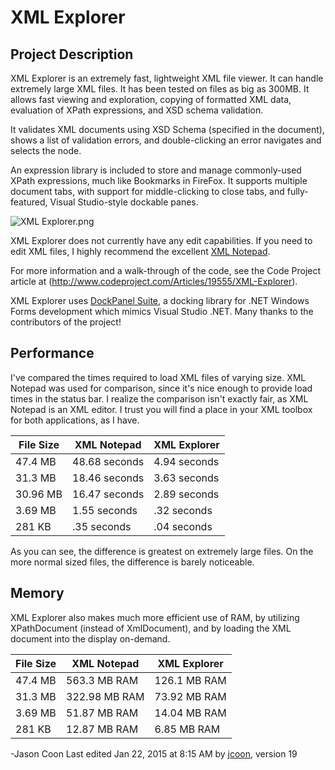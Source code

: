 # XML Explorer
## Project Description
XML Explorer is an extremely fast, lightweight XML file viewer. It can handle extremely large XML files. It has been tested on files as big as 300MB. It allows fast viewing and exploration, copying of formatted XML data, evaluation of XPath expressions, and XSD schema validation.

It validates XML documents using XSD Schema (specified in the document), shows a list of validation errors, and double-clicking an error navigates and selects the node.

An expression library is included to store and manage commonly-used XPath expressions, much like Bookmarks in FireFox. It supports multiple document tabs, with support for middle-clicking to close tabs, and fully-featured, Visual Studio-style dockable panes.

![XML Explorer.png](https://raw.githubusercontent.com/Spetnik/XMLExplorer/master/XML%20Explorer.png)

XML Explorer does not currently have any edit capabilities. If you need to edit XML files, I highly recommend the excellent [XML Notepad](http://www.codeplex.com/xmlnotepad).

For more information and a walk-through of the code, see the Code Project article at (http://www.codeproject.com/Articles/19555/XML-Explorer).

XML Explorer uses [DockPanel Suite](http://sourceforge.net/projects/dockpanelsuite), a docking library for .NET Windows Forms development which mimics Visual Studio .NET. Many thanks to the contributors of the project!

## Performance

I've compared the times required to load XML files of varying size. XML Notepad was used for comparison, since it's nice enough to provide load times in the status bar. I realize the comparison isn't exactly fair, as XML Notepad is an XML editor. I trust you will find a place in your XML toolbox for both applications, as I have.

| File Size | XML Notepad | XML Explorer |
| --------- | ----------- | ------------ |
| 47.4 MB | 48.68 seconds | 4.94 seconds |
| 31.3 MB | 18.46 seconds | 3.63 seconds |
| 30.96 MB | 16.47 seconds | 2.89 seconds |
| 3.69 MB | 1.55 seconds | .32 seconds |
| 281 KB | .35 seconds | .04 seconds |

As you can see, the difference is greatest on extremely large files. On the more normal sized files, the difference is barely noticeable.

## Memory

XML Explorer also makes much more efficient use of RAM, by utilizing XPathDocument (instead of XmlDocument), and by loading the XML document into the display on-demand.

| File Size | XML Notepad | XML Explorer |
| --------- | ----------- | ------------ |
| 47.4 MB | 563.3 MB RAM | 126.1 MB RAM |
| 31.3 MB | 322.98 MB RAM | 73.92 MB RAM |
| 3.69 MB | 51.87 MB RAM | 14.04 MB RAM |
| 281 KB | 12.87 MB RAM | 6.85 MB RAM |

-Jason Coon
Last edited Jan 22, 2015 at 8:15 AM by [jcoon](https://www.codeplex.com/site/users/view/jcoon), version 19
